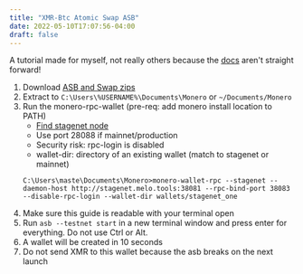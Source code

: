 ```yaml
---
title: "XMR-Btc Atomic Swap ASB"
date: 2022-05-10T17:07:56-04:00
draft: false
---
```


A tutorial made for myself, not really others because
the [docs](https://github.com/comit-network/xmr-btc-swap/blob/master/docs/asb/README.md)
aren't straight forward!

1. Download [ASB and Swap zips](https://github.com/comit-network/xmr-btc-swap/releases/latest)
2. Extract to `C:\Users\%USERNAME%\Documents\Monero` or `~/Documents/Monero`
3. Run the monero-rpc-wallet (pre-req: add monero install location to PATH)
    - [Find stagenet node](https://monero.fail/?nettype=stagenet)
    - Use port 28088 if mainnet/production
    - Security risk: rpc-login is disabled
    - wallet-dir: directory of an existing wallet (match to stagenet or mainnet)
    ```
    C:\Users\maste\Documents\Monero>monero-wallet-rpc --stagenet --daemon-host http://stagenet.melo.tools:38081 --rpc-bind-port 38083 --disable-rpc-login --wallet-dir wallets/stagenet_one
    ```
4. Make sure this guide is readable with your terminal open
5. Run `asb --testnet start` in a new terminal window and press enter for everything. Do not use Ctrl or Alt.
6. A wallet will be created in 10 seconds
7. Do not send XMR to this wallet because the asb breaks on the next launch
